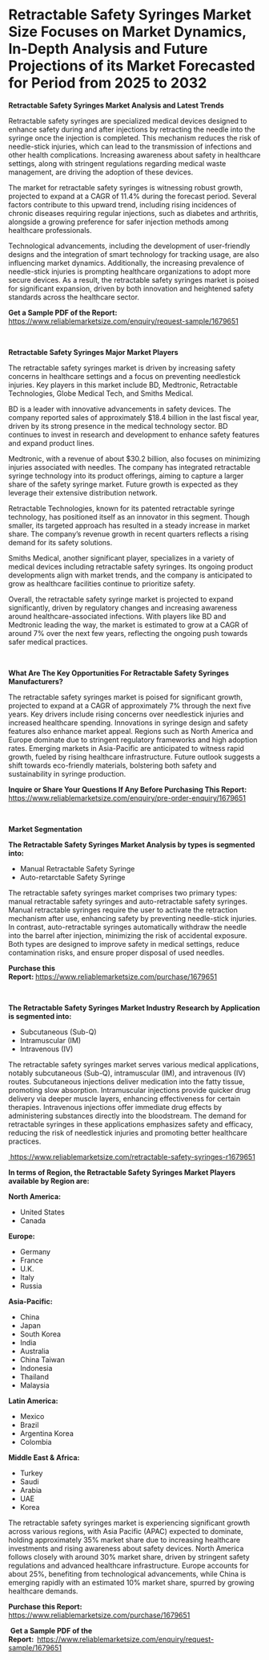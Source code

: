 <p><h1>Retractable Safety Syringes Market Size Focuses on Market Dynamics, In-Depth Analysis and Future Projections of its Market Forecasted for Period from 2025 to 2032</h1></p><p><strong>Retractable Safety Syringes Market Analysis and Latest Trends</strong></p>
<p><p>Retractable safety syringes are specialized medical devices designed to enhance safety during and after injections by retracting the needle into the syringe once the injection is completed. This mechanism reduces the risk of needle-stick injuries, which can lead to the transmission of infections and other health complications. Increasing awareness about safety in healthcare settings, along with stringent regulations regarding medical waste management, are driving the adoption of these devices.</p><p>The market for retractable safety syringes is witnessing robust growth, projected to expand at a CAGR of 11.4% during the forecast period. Several factors contribute to this upward trend, including rising incidences of chronic diseases requiring regular injections, such as diabetes and arthritis, alongside a growing preference for safer injection methods among healthcare professionals. </p><p>Technological advancements, including the development of user-friendly designs and the integration of smart technology for tracking usage, are also influencing market dynamics. Additionally, the increasing prevalence of needle-stick injuries is prompting healthcare organizations to adopt more secure devices. As a result, the retractable safety syringes market is poised for significant expansion, driven by both innovation and heightened safety standards across the healthcare sector.</p></p>
<p><strong>Get a Sample PDF of the Report:&nbsp;</strong> <a href="https://www.reliablemarketsize.com/enquiry/request-sample/1679651?utm_campaign=2889&utm_medium=2&utm_source=Github&utm_content=ia&utm_term=13042025&utm_id=retractable-safety-syringes">https://www.reliablemarketsize.com/enquiry/request-sample/1679651</a></p>
<p>&nbsp;</p>
<p><strong>Retractable Safety Syringes Major Market Players</strong></p>
<p><p>The retractable safety syringes market is driven by increasing safety concerns in healthcare settings and a focus on preventing needlestick injuries. Key players in this market include BD, Medtronic, Retractable Technologies, Globe Medical Tech, and Smiths Medical.</p><p>BD is a leader with innovative advancements in safety devices. The company reported sales of approximately $18.4 billion in the last fiscal year, driven by its strong presence in the medical technology sector. BD continues to invest in research and development to enhance safety features and expand product lines.</p><p>Medtronic, with a revenue of about $30.2 billion, also focuses on minimizing injuries associated with needles. The company has integrated retractable syringe technology into its product offerings, aiming to capture a larger share of the safety syringe market. Future growth is expected as they leverage their extensive distribution network.</p><p>Retractable Technologies, known for its patented retractable syringe technology, has positioned itself as an innovator in this segment. Though smaller, its targeted approach has resulted in a steady increase in market share. The company’s revenue growth in recent quarters reflects a rising demand for its safety solutions.</p><p>Smiths Medical, another significant player, specializes in a variety of medical devices including retractable safety syringes. Its ongoing product developments align with market trends, and the company is anticipated to grow as healthcare facilities continue to prioritize safety.</p><p>Overall, the retractable safety syringe market is projected to expand significantly, driven by regulatory changes and increasing awareness around healthcare-associated infections. With players like BD and Medtronic leading the way, the market is estimated to grow at a CAGR of around 7% over the next few years, reflecting the ongoing push towards safer medical practices.</p></p>
<p>&nbsp;</p>
<p><strong>What Are The Key Opportunities For Retractable Safety Syringes Manufacturers?</strong></p>
<p><p>The retractable safety syringes market is poised for significant growth, projected to expand at a CAGR of approximately 7% through the next five years. Key drivers include rising concerns over needlestick injuries and increased healthcare spending. Innovations in syringe design and safety features also enhance market appeal. Regions such as North America and Europe dominate due to stringent regulatory frameworks and high adoption rates. Emerging markets in Asia-Pacific are anticipated to witness rapid growth, fueled by rising healthcare infrastructure. Future outlook suggests a shift towards eco-friendly materials, bolstering both safety and sustainability in syringe production.</p></p>
<p><strong>Inquire or Share Your Questions If Any Before Purchasing This Report:</strong> <a href="https://www.reliablemarketsize.com/enquiry/pre-order-enquiry/1679651?utm_campaign=2889&utm_medium=2&utm_source=Github&utm_content=ia&utm_term=13042025&utm_id=retractable-safety-syringes">https://www.reliablemarketsize.com/enquiry/pre-order-enquiry/1679651</a></p>
<p>&nbsp;</p>
<p><strong>Market Segmentation</strong></p>
<p><strong>The Retractable Safety Syringes Market Analysis by types is segmented into:</strong></p>
<p><ul><li>Manual Retractable Safety Syringe</li><li>Auto-retarctable Safety Syringe</li></ul></p>
<p><p>The retractable safety syringes market comprises two primary types: manual retractable safety syringes and auto-retractable safety syringes. Manual retractable syringes require the user to activate the retraction mechanism after use, enhancing safety by preventing needle-stick injuries. In contrast, auto-retractable syringes automatically withdraw the needle into the barrel after injection, minimizing the risk of accidental exposure. Both types are designed to improve safety in medical settings, reduce contamination risks, and ensure proper disposal of used needles.</p></p>
<p><strong>Purchase this Report:&nbsp;</strong><a href="https://www.reliablemarketsize.com/purchase/1679651?utm_campaign=2889&utm_medium=2&utm_source=Github&utm_content=ia&utm_term=13042025&utm_id=retractable-safety-syringes">https://www.reliablemarketsize.com/purchase/1679651</a></p>
<p>&nbsp;</p>
<p><strong>The Retractable Safety Syringes Market Industry Research by Application is segmented into:</strong></p>
<p><ul><li>Subcutaneous (Sub-Q)</li><li>Intramuscular (IM)</li><li>Intravenous (IV)</li></ul></p>
<p><p>The retractable safety syringes market serves various medical applications, notably subcutaneous (Sub-Q), intramuscular (IM), and intravenous (IV) routes. Subcutaneous injections deliver medication into the fatty tissue, promoting slow absorption. Intramuscular injections provide quicker drug delivery via deeper muscle layers, enhancing effectiveness for certain therapies. Intravenous injections offer immediate drug effects by administering substances directly into the bloodstream. The demand for retractable syringes in these applications emphasizes safety and efficacy, reducing the risk of needlestick injuries and promoting better healthcare practices.</p></p>
<p><a href="https://www.reliablemarketsize.com/retractable-safety-syringes-r1679651?utm_campaign=2889&utm_medium=2&utm_source=Github&utm_content=ia&utm_term=13042025&utm_id=retractable-safety-syringes">&nbsp;https://www.reliablemarketsize.com/retractable-safety-syringes-r1679651</a></p>
<p><strong>In terms of Region, the Retractable Safety Syringes Market Players available by Region are:</strong></p>
<p>
    <p> <strong> North America: </strong>
        <ul>
            <li>United States</li>
            <li>Canada</li>
        </ul>
        </p> 
    <p> <strong> Europe: </strong>
        <ul>
            <li>Germany</li>
            <li>France</li>
            <li>U.K.</li>
            <li>Italy</li>
            <li>Russia</li>
        </ul>
        </p> 
    <p> <strong> Asia-Pacific: </strong>
        <ul>
            <li>China</li>
            <li>Japan</li>
            <li>South Korea</li>
            <li>India</li>
            <li>Australia</li>
            <li>China Taiwan</li>
            <li>Indonesia</li>
            <li>Thailand</li>
            <li>Malaysia</li>
        </ul>
        </p> 
    <p> <strong> Latin America: </strong>
        <ul>
            <li>Mexico</li>
            <li>Brazil</li>
            <li>Argentina Korea</li>
            <li>Colombia</li>
        </ul>
        </p> 
    <p> <strong> Middle East & Africa: </strong>
        <ul>
            <li>Turkey</li>
            <li>Saudi</li>
            <li>Arabia</li>
            <li>UAE</li>
            <li>Korea</li>
        </ul>
    </p>
    </p>
<p><p>The retractable safety syringes market is experiencing significant growth across various regions, with Asia Pacific (APAC) expected to dominate, holding approximately 35% market share due to increasing healthcare investments and rising awareness about safety devices. North America follows closely with around 30% market share, driven by stringent safety regulations and advanced healthcare infrastructure. Europe accounts for about 25%, benefiting from technological advancements, while China is emerging rapidly with an estimated 10% market share, spurred by growing healthcare demands.</p></p>
<p><strong>Purchase this Report: </strong><a href="https://www.reliablemarketsize.com/purchase/1679651?utm_campaign=2889&utm_medium=2&utm_source=Github&utm_content=ia&utm_term=13042025&utm_id=retractable-safety-syringes">https://www.reliablemarketsize.com/purchase/1679651</a></p>
<p>&nbsp;<strong>Get a Sample PDF of the Report:&nbsp;&nbsp;</strong><a href="https://www.reliablemarketsize.com/enquiry/request-sample/1679651?utm_campaign=2889&utm_medium=2&utm_source=Github&utm_content=ia&utm_term=13042025&utm_id=retractable-safety-syringes">https://www.reliablemarketsize.com/enquiry/request-sample/1679651</a></p>
<p><strong></strong></p>
<p><p></p><p></p><p></p></p>